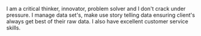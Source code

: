 I am a critical thinker, innovator, problem solver and I don't crack under pressure. I manage data set's, make use story telling data ensuring client's always get best of their raw data. I also have excellent customer service skills.
